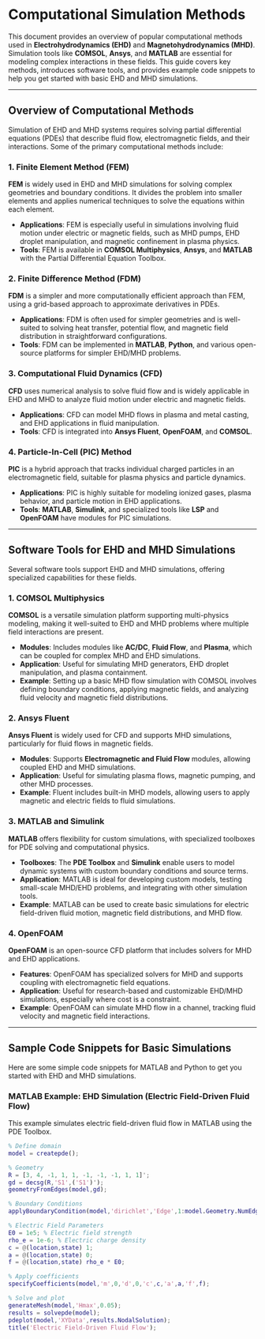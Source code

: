# Computational Simulation Methods

This document provides an overview of popular computational methods used in **Electrohydrodynamics (EHD)** and **Magnetohydrodynamics (MHD)**. Simulation tools like **COMSOL**, **Ansys**, and **MATLAB** are essential for modeling complex interactions in these fields. This guide covers key methods, introduces software tools, and provides example code snippets to help you get started with basic EHD and MHD simulations.

---

## Overview of Computational Methods

Simulation of EHD and MHD systems requires solving partial differential equations (PDEs) that describe fluid flow, electromagnetic fields, and their interactions. Some of the primary computational methods include:

### 1. Finite Element Method (FEM)

**FEM** is widely used in EHD and MHD simulations for solving complex geometries and boundary conditions. It divides the problem into smaller elements and applies numerical techniques to solve the equations within each element.

- **Applications**: FEM is especially useful in simulations involving fluid motion under electric or magnetic fields, such as MHD pumps, EHD droplet manipulation, and magnetic confinement in plasma physics.
- **Tools**: FEM is available in **COMSOL Multiphysics**, **Ansys**, and **MATLAB** with the Partial Differential Equation Toolbox.

### 2. Finite Difference Method (FDM)

**FDM** is a simpler and more computationally efficient approach than FEM, using a grid-based approach to approximate derivatives in PDEs.

- **Applications**: FDM is often used for simpler geometries and is well-suited to solving heat transfer, potential flow, and magnetic field distribution in straightforward configurations.
- **Tools**: FDM can be implemented in **MATLAB**, **Python**, and various open-source platforms for simpler EHD/MHD problems.

### 3. Computational Fluid Dynamics (CFD)

**CFD** uses numerical analysis to solve fluid flow and is widely applicable in EHD and MHD to analyze fluid motion under electric and magnetic fields.

- **Applications**: CFD can model MHD flows in plasma and metal casting, and EHD applications in fluid manipulation.
- **Tools**: CFD is integrated into **Ansys Fluent**, **OpenFOAM**, and **COMSOL**.

### 4. Particle-In-Cell (PIC) Method

**PIC** is a hybrid approach that tracks individual charged particles in an electromagnetic field, suitable for plasma physics and particle dynamics.

- **Applications**: PIC is highly suitable for modeling ionized gases, plasma behavior, and particle motion in EHD applications.
- **Tools**: **MATLAB**, **Simulink**, and specialized tools like **LSP** and **OpenFOAM** have modules for PIC simulations.

---

## Software Tools for EHD and MHD Simulations

Several software tools support EHD and MHD simulations, offering specialized capabilities for these fields.

### 1. COMSOL Multiphysics

**COMSOL** is a versatile simulation platform supporting multi-physics modeling, making it well-suited to EHD and MHD problems where multiple field interactions are present.

- **Modules**: Includes modules like **AC/DC**, **Fluid Flow**, and **Plasma**, which can be coupled for complex MHD and EHD simulations.
- **Application**: Useful for simulating MHD generators, EHD droplet manipulation, and plasma containment.
- **Example**: Setting up a basic MHD flow simulation with COMSOL involves defining boundary conditions, applying magnetic fields, and analyzing fluid velocity and magnetic field distributions.

### 2. Ansys Fluent

**Ansys Fluent** is widely used for CFD and supports MHD simulations, particularly for fluid flows in magnetic fields.

- **Modules**: Supports **Electromagnetic and Fluid Flow** modules, allowing coupled EHD and MHD simulations.
- **Application**: Useful for simulating plasma flows, magnetic pumping, and other MHD processes.
- **Example**: Fluent includes built-in MHD models, allowing users to apply magnetic and electric fields to fluid simulations.

### 3. MATLAB and Simulink

**MATLAB** offers flexibility for custom simulations, with specialized toolboxes for PDE solving and computational physics.

- **Toolboxes**: The **PDE Toolbox** and **Simulink** enable users to model dynamic systems with custom boundary conditions and source terms.
- **Application**: MATLAB is ideal for developing custom models, testing small-scale MHD/EHD problems, and integrating with other simulation tools.
- **Example**: MATLAB can be used to create basic simulations for electric field-driven fluid motion, magnetic field distributions, and MHD flow.

### 4. OpenFOAM

**OpenFOAM** is an open-source CFD platform that includes solvers for MHD and EHD applications.

- **Features**: OpenFOAM has specialized solvers for MHD and supports coupling with electromagnetic field equations.
- **Application**: Useful for research-based and customizable EHD/MHD simulations, especially where cost is a constraint.
- **Example**: OpenFOAM can simulate MHD flow in a channel, tracking fluid velocity and magnetic field interactions.

---

## Sample Code Snippets for Basic Simulations

Here are some simple code snippets for MATLAB and Python to get you started with EHD and MHD simulations.

### MATLAB Example: EHD Simulation (Electric Field-Driven Fluid Flow)

This example simulates electric field-driven fluid flow in MATLAB using the PDE Toolbox.

```matlab
% Define domain
model = createpde();

% Geometry
R = [3, 4, -1, 1, 1, -1, -1, -1, 1, 1]';
gd = decsg(R,'S1',('S1')');
geometryFromEdges(model,gd);

% Boundary Conditions
applyBoundaryCondition(model,'dirichlet','Edge',1:model.Geometry.NumEdges,'u',0);

% Electric Field Parameters
E0 = 1e5; % Electric field strength
rho_e = 1e-6; % Electric charge density
c = @(location,state) 1;
a = @(location,state) 0;
f = @(location,state) rho_e * E0;

% Apply coefficients
specifyCoefficients(model,'m',0,'d',0,'c',c,'a',a,'f',f);

% Solve and plot
generateMesh(model,'Hmax',0.05);
results = solvepde(model);
pdeplot(model,'XYData',results.NodalSolution);
title('Electric Field-Driven Fluid Flow');
